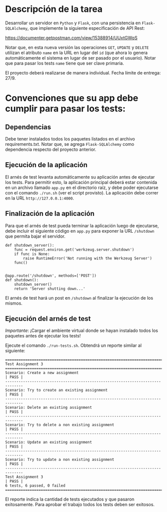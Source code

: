 # Descripción de la tarea

Desarrollar un servidor en `Python` y `Flask`, con una persistencia en `Flask-SQLAlchemy`, que implemente la siguiente especificación de API Rest:

https://documenter.getpostman.com/view/15388914/UUxtGWqS

Notar que, en esta nueva versión las operaciones `GET`, `UPDATE` y `DELETE` utilizan el atributo `name` en la URL en lugar del `id` (que ahora lo genera automáticamente el sistema en lugar de ser pasado por el usuario). Notar que para pasar los tests `name` tiene que ser clave primaria.

El proyecto deberá realizarse de manera individual. Fecha límite de entrega: 27/9.

# Convenciones que su app debe cumplir para pasar los tests:

## Dependencias 

Debe tener instalados todos los paquetes listados en el archivo requirements.txt. Notar que, se agrega `Flask-SQLAlchemy` como dependencia respecto del proyecto anterior.

## Ejecución de la aplicación

El arnés de test levanta automáticamente su aplicación antes de ejecutar los tests. Para permitir esto, la aplicación principal deberá estar contenida en un archivo llamado `app.py` en el directorio raíz, y debe poder ejecutarse con el comando `./run.sh` (ver el script provisto). La aplicación debe correr en la URL `http://127.0.0.1:4000`.

## Finalización de la aplicación

Para que el arnés de test pueda terminar la aplicación luego de ejecutarse, debe incluir el siguiente código en `app.py` para exponer la URL `/shutdown` que permita bajar el servidor.

```
def shutdown_server():
    func = request.environ.get('werkzeug.server.shutdown')
    if func is None:
        raise RuntimeError('Not running with the Werkzeug Server')
    func()


@app.route('/shutdown', methods=['POST'])
def shutdown():
    shutdown_server()
    return 'Server shutting down...'
```

El arnés de test hará un post en `/shutdown` al finalizar la ejecución de los mismos.

## Ejecución del arnés de test

*Importante*: ¡Cargar el ambiente virtual donde se hayan instalado todos los paquetes antes de ejecutar los tests!

Ejecute el comando `./run-tests.sh`. Obtendrá un reporte similar al siguiente:

```
==============================================================================
Test Assignment 3                                                             
==============================================================================
Scenario: Create a new assignment                                     | PASS |
------------------------------------------------------------------------------
Scenario: Try to create an existing assignment                        | PASS |
------------------------------------------------------------------------------
Scenario: Delete an existing assignment                               | PASS |
------------------------------------------------------------------------------
Scenario: Try to delete a non existing assignment                     | PASS |
------------------------------------------------------------------------------
Scenario: Update an existing assignment                               | PASS |
------------------------------------------------------------------------------
Scenario: Try to update a non existing assignment                     | PASS |
------------------------------------------------------------------------------
Test Assignment 3                                                     | PASS |
6 tests, 6 passed, 0 failed
==============================================================================
```

El reporte indica la cantidad de tests ejecutados y que pasaron exitosamente. Para aprobar el trabajo todos los tests deben ser exitosos.

